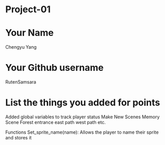 # Project-01

# Your Name
Chengyu Yang
# Your Github username
RutenSamsara

# List the things you added for points
Added global variables to track player status
Make New Scenes Memory Scene
Forest entrance 
east path
west path etc.

Functions Set_sprite_name(name): Allows the player to name their sprite and stores it 